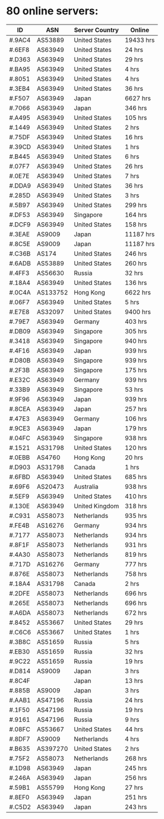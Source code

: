 # 80 online servers:

| ID | ASN | Server Country | Online |
| ------ | ------ | ------ | ------ |
| #.9AC4 | AS53889 | United States | 19433 hrs |
| #.6EF8 | AS63949 | United States | 24 hrs |
| #.D363 | AS63949 | United States | 29 hrs |
| #.BA95 | AS63949 | United States | 4 hrs |
| #.8051 | AS63949 | United States | 4 hrs |
| #.3EB4 | AS63949 | United States | 36 hrs |
| #.F507 | AS63949 | Japan | 6627 hrs |
| #.7066 | AS63949 | Japan | 346 hrs |
| #.A495 | AS63949 | United States | 105 hrs |
| #.1449 | AS63949 | United States | 2 hrs |
| #.75DF | AS63949 | United States | 16 hrs |
| #.39CD | AS63949 | United States | 1 hrs |
| #.B445 | AS63949 | United States | 6 hrs |
| #.07F7 | AS63949 | United States | 26 hrs |
| #.0E7E | AS63949 | United States | 7 hrs |
| #.DDA9 | AS63949 | United States | 36 hrs |
| #.285D | AS63949 | United States | 3 hrs |
| #.5B97 | AS63949 | United States | 299 hrs |
| #.DF53 | AS63949 | Singapore | 164 hrs |
| #.DCF9 | AS63949 | United States | 158 hrs |
| #.3EAE | AS9009 | Japan | 11187 hrs |
| #.8C5E | AS9009 | Japan | 11187 hrs |
| #.C36B | AS174 | United States | 246 hrs |
| #.6ADB | AS53889 | United States | 260 hrs |
| #.4FF3 | AS56630 | Russia | 32 hrs |
| #.18A4 | AS63949 | United States | 136 hrs |
| #.0C4A | AS133752 | Hong Kong | 6622 hrs |
| #.06F7 | AS63949 | United States | 5 hrs |
| #.E7E8 | AS32097 | United States | 9400 hrs |
| #.79E7 | AS63949 | Germany | 403 hrs |
| #.DB09 | AS63949 | Singapore | 305 hrs |
| #.3418 | AS63949 | Singapore | 940 hrs |
| #.4F16 | AS63949 | Japan | 939 hrs |
| #.D80B | AS63949 | Singapore | 939 hrs |
| #.2F3B | AS63949 | Singapore | 175 hrs |
| #.E32C | AS63949 | Germany | 939 hrs |
| #.33B9 | AS63949 | Singapore | 53 hrs |
| #.9F96 | AS63949 | Japan | 939 hrs |
| #.8CEA | AS63949 | Japan | 257 hrs |
| #.47E3 | AS63949 | Germany | 106 hrs |
| #.9CE3 | AS63949 | Japan | 179 hrs |
| #.04FC | AS63949 | Singapore | 938 hrs |
| #.1521 | AS31798 | United States | 120 hrs |
| #.0EBB | AS4760 | Hong Kong | 20 hrs |
| #.D903 | AS31798 | Canada | 1 hrs |
| #.6FBD | AS63949 | United States | 685 hrs |
| #.69F6 | AS20473 | Australia | 938 hrs |
| #.5EF9 | AS63949 | United States | 410 hrs |
| #.130E | AS63949 | United Kingdom | 318 hrs |
| #.C931 | AS58073 | Netherlands | 935 hrs |
| #.FE4B | AS16276 | Germany | 934 hrs |
| #.7177 | AS58073 | Netherlands | 934 hrs |
| #.8F1F | AS58073 | Netherlands | 931 hrs |
| #.4A30 | AS58073 | Netherlands | 819 hrs |
| #.717D | AS16276 | Germany | 777 hrs |
| #.876E | AS58073 | Netherlands | 758 hrs |
| #.18A4 | AS31798 | Canada | 2 hrs |
| #.2DFE | AS58073 | Netherlands | 696 hrs |
| #.265E | AS58073 | Netherlands | 696 hrs |
| #.A6DA | AS58073 | Netherlands | 672 hrs |
| #.8452 | AS53667 | United States | 29 hrs |
| #.C6C6 | AS53667 | United States | 1 hrs |
| #.3B8C | AS51659 | Russia | 5 hrs |
| #.EB30 | AS51659 | Russia | 32 hrs |
| #.9C22 | AS51659 | Russia | 19 hrs |
| #.D814 | AS9009 | Japan | 3 hrs |
| #.8C4F |  | Japan | 13 hrs |
| #.885B | AS9009 | Japan | 3 hrs |
| #.AAB1 | AS47196 | Russia | 24 hrs |
| #.1F50 | AS47196 | Russia | 19 hrs |
| #.9161 | AS47196 | Russia | 9 hrs |
| #.08FC | AS53667 | United States | 44 hrs |
| #.8DF7 | AS9009 | Netherlands | 4 hrs |
| #.B635 | AS397270 | United States | 2 hrs |
| #.75F2 | AS58073 | Netherlands | 268 hrs |
| #.1D98 | AS63949 | Japan | 245 hrs |
| #.246A | AS63949 | Japan | 256 hrs |
| #.59B1 | AS55799 | Hong Kong | 27 hrs |
| #.8EF0 | AS63949 | Japan | 251 hrs |
| #.C5D2 | AS63949 | Japan | 243 hrs |

